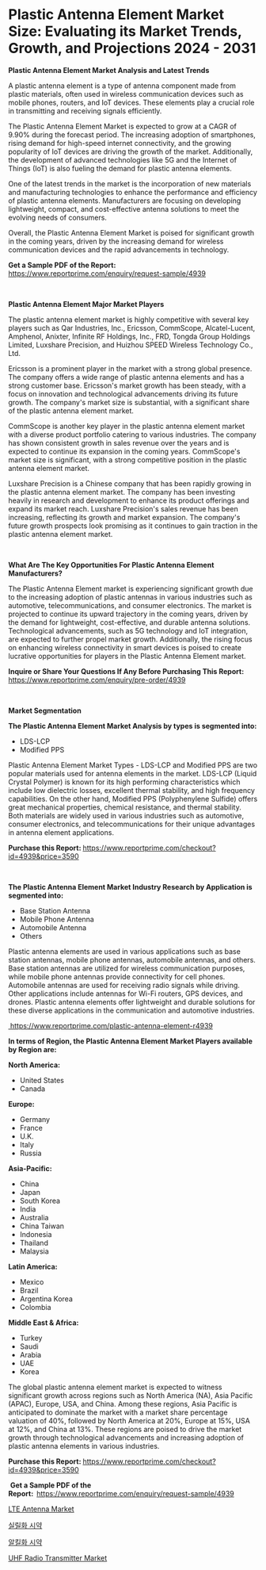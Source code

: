 <p><h1>Plastic Antenna Element Market Size: Evaluating its Market Trends, Growth, and Projections 2024 - 2031</h1></p><p><strong>Plastic Antenna Element Market Analysis and Latest Trends</strong></p>
<p><p>A plastic antenna element is a type of antenna component made from plastic materials, often used in wireless communication devices such as mobile phones, routers, and IoT devices. These elements play a crucial role in transmitting and receiving signals efficiently.</p><p>The Plastic Antenna Element Market is expected to grow at a CAGR of 9.90% during the forecast period. The increasing adoption of smartphones, rising demand for high-speed internet connectivity, and the growing popularity of IoT devices are driving the growth of the market. Additionally, the development of advanced technologies like 5G and the Internet of Things (IoT) is also fueling the demand for plastic antenna elements.</p><p>One of the latest trends in the market is the incorporation of new materials and manufacturing technologies to enhance the performance and efficiency of plastic antenna elements. Manufacturers are focusing on developing lightweight, compact, and cost-effective antenna solutions to meet the evolving needs of consumers.</p><p>Overall, the Plastic Antenna Element Market is poised for significant growth in the coming years, driven by the increasing demand for wireless communication devices and the rapid advancements in technology.</p></p>
<p><strong>Get a Sample PDF of the Report:&nbsp;</strong> <a href="https://www.reportprime.com/enquiry/request-sample/4939">https://www.reportprime.com/enquiry/request-sample/4939</a></p>
<p>&nbsp;</p>
<p><strong>Plastic Antenna Element Major Market Players</strong></p>
<p><p>The plastic antenna element market is highly competitive with several key players such as Qar Industries, Inc., Ericsson, CommScope, Alcatel-Lucent, Amphenol, Anixter, Infinite RF Holdings, Inc., FRD, Tongda Group Holdings Limited, Luxshare Precision, and Huizhou SPEED Wireless Technology Co., Ltd. </p><p>Ericsson is a prominent player in the market with a strong global presence. The company offers a wide range of plastic antenna elements and has a strong customer base. Ericsson's market growth has been steady, with a focus on innovation and technological advancements driving its future growth. The company's market size is substantial, with a significant share of the plastic antenna element market.</p><p>CommScope is another key player in the plastic antenna element market with a diverse product portfolio catering to various industries. The company has shown consistent growth in sales revenue over the years and is expected to continue its expansion in the coming years. CommScope's market size is significant, with a strong competitive position in the plastic antenna element market.</p><p>Luxshare Precision is a Chinese company that has been rapidly growing in the plastic antenna element market. The company has been investing heavily in research and development to enhance its product offerings and expand its market reach. Luxshare Precision's sales revenue has been increasing, reflecting its growth and market expansion. The company's future growth prospects look promising as it continues to gain traction in the plastic antenna element market.</p></p>
<p>&nbsp;</p>
<p><strong>What Are The Key Opportunities For Plastic Antenna Element Manufacturers?</strong></p>
<p><p>The Plastic Antenna Element market is experiencing significant growth due to the increasing adoption of plastic antennas in various industries such as automotive, telecommunications, and consumer electronics. The market is projected to continue its upward trajectory in the coming years, driven by the demand for lightweight, cost-effective, and durable antenna solutions. Technological advancements, such as 5G technology and IoT integration, are expected to further propel market growth. Additionally, the rising focus on enhancing wireless connectivity in smart devices is poised to create lucrative opportunities for players in the Plastic Antenna Element market.</p></p>
<p><strong>Inquire or Share Your Questions If Any Before Purchasing This Report:</strong> <a href="https://www.reportprime.com/enquiry/pre-order/4939">https://www.reportprime.com/enquiry/pre-order/4939</a></p>
<p>&nbsp;</p>
<p><strong>Market Segmentation</strong></p>
<p><strong>The Plastic Antenna Element Market Analysis by types is segmented into:</strong></p>
<p><ul><li>LDS-LCP</li><li>Modified PPS</li></ul></p>
<p><p>Plastic Antenna Element Market Types - LDS-LCP and Modified PPS are two popular materials used for antenna elements in the market. LDS-LCP (Liquid Crystal Polymer) is known for its high performing characteristics which include low dielectric losses, excellent thermal stability, and high frequency capabilities. On the other hand, Modified PPS (Polyphenylene Sulfide) offers great mechanical properties, chemical resistance, and thermal stability. Both materials are widely used in various industries such as automotive, consumer electronics, and telecommunications for their unique advantages in antenna element applications.</p></p>
<p><strong>Purchase this Report:&nbsp;</strong><a href="https://www.reportprime.com/checkout?id=4939&price=3590">https://www.reportprime.com/checkout?id=4939&price=3590</a></p>
<p>&nbsp;</p>
<p><strong>The Plastic Antenna Element Market Industry Research by Application is segmented into:</strong></p>
<p><ul><li>Base Station Antenna</li><li>Mobile Phone Antenna</li><li>Automobile Antenna</li><li>Others</li></ul></p>
<p><p>Plastic antenna elements are used in various applications such as base station antennas, mobile phone antennas, automobile antennas, and others. Base station antennas are utilized for wireless communication purposes, while mobile phone antennas provide connectivity for cell phones. Automobile antennas are used for receiving radio signals while driving. Other applications include antennas for Wi-Fi routers, GPS devices, and drones. Plastic antenna elements offer lightweight and durable solutions for these diverse applications in the communication and automotive industries.</p></p>
<p><a href="https://www.reportprime.com/plastic-antenna-element-r4939">&nbsp;https://www.reportprime.com/plastic-antenna-element-r4939</a></p>
<p><strong>In terms of Region, the Plastic Antenna Element Market Players available by Region are:</strong></p>
<p>
    <p> <strong> North America: </strong>
        <ul>
            <li>United States</li>
            <li>Canada</li>
        </ul>
        </p> 
    <p> <strong> Europe: </strong>
        <ul>
            <li>Germany</li>
            <li>France</li>
            <li>U.K.</li>
            <li>Italy</li>
            <li>Russia</li>
        </ul>
        </p> 
    <p> <strong> Asia-Pacific: </strong>
        <ul>
            <li>China</li>
            <li>Japan</li>
            <li>South Korea</li>
            <li>India</li>
            <li>Australia</li>
            <li>China Taiwan</li>
            <li>Indonesia</li>
            <li>Thailand</li>
            <li>Malaysia</li>
        </ul>
        </p> 
    <p> <strong> Latin America: </strong>
        <ul>
            <li>Mexico</li>
            <li>Brazil</li>
            <li>Argentina Korea</li>
            <li>Colombia</li>
        </ul>
        </p> 
    <p> <strong> Middle East & Africa: </strong>
        <ul>
            <li>Turkey</li>
            <li>Saudi</li>
            <li>Arabia</li>
            <li>UAE</li>
            <li>Korea</li>
        </ul>
    </p>
    </p>
<p><p>The global plastic antenna element market is expected to witness significant growth across regions such as North America (NA), Asia Pacific (APAC), Europe, USA, and China. Among these regions, Asia Pacific is anticipated to dominate the market with a market share percentage valuation of 40%, followed by North America at 20%, Europe at 15%, USA at 12%, and China at 13%. These regions are poised to drive the market growth through technological advancements and increasing adoption of plastic antenna elements in various industries.</p></p>
<p><strong>Purchase this Report: </strong><a href="https://www.reportprime.com/checkout?id=4939&price=3590">https://www.reportprime.com/checkout?id=4939&price=3590</a></p>
<p>&nbsp;<strong>Get a Sample PDF of the Report:&nbsp;&nbsp;</strong><a href="https://www.reportprime.com/enquiry/request-sample/4939">https://www.reportprime.com/enquiry/request-sample/4939</a></p>
<p><strong></strong></p>
<p><p><a href="https://github.com/wusalecollins540tpqoz/Market-Research-Report-List-2/blob/main/lte-antenna-market.md">LTE Antenna Market</a></p><p><a href="https://github.com/valroy852/Market-Research-Report-List-1/blob/main/865760770314.md">실릴화 시약</a></p><p><a href="https://github.com/royErdmtyan906778/Market-Research-Report-List-1/blob/main/979638770313.md">알킬화 시약</a></p><p><a href="https://github.com/kathiaseamanalvaradovlprc2h/Market-Research-Report-List-2/blob/main/uhf-radio-transmitter-market.md">UHF Radio Transmitter Market</a></p></p>